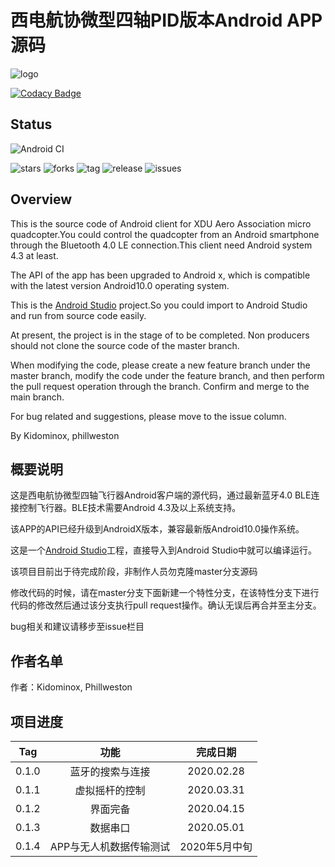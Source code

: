 # 西电航协微型四轴PID版本Android APP源码

![logo](https://github.com/uav-operation-system/Drone_APP/raw/master/logo.jpg)

[![Codacy Badge](https://api.codacy.com/project/badge/Grade/ab718bf9bbbc440d953dca759e396049)](https://app.codacy.com/gh/uav-operation-system/Drone_APP?utm_source=github.com&utm_medium=referral&utm_content=uav-operation-system/Drone_APP&utm_campaign=Badge_Grade_Dashboard)

## Status

![Android CI](https://github.com/uav-operation-system/Drone_APP/workflows/Android%20CI/badge.svg?branch=master)

![stars](https://img.shields.io/github/stars/uav-operation-system/Drone_APP.svg) ![forks](https://img.shields.io/github/forks/uav-operation-system/Drone_APP.svg) ![tag](https://img.shields.io/github/tag/uav-operation-system/Drone_APP.svg) ![release](https://img.shields.io/github/release/uav-operation-system/Drone_APP.svg) ![issues](https://img.shields.io/github/issues/uav-operation-system/Drone_APP.svg)

## Overview

This is the source code of Android client for XDU Aero Association micro quadcopter.You could control the quadcopter from an Android smartphone through the Bluetooth 4.0 LE connection.This client need Android system 4.3 at least.

The API of the app has been upgraded to Android x, which is compatible with the latest version Android10.0 operating system.

This is the [Android Studio](http://developer.android.com/sdk/index.html) project.So you could import to Android Studio and run from source code easily.

At present, the project is in the stage of to be completed. Non producers should not clone the source code of the master branch.

When modifying the code, please create a new feature branch under the master branch, modify the code under the feature branch, and then perform the pull request operation through the branch. Confirm and merge to the main branch.

For bug related and suggestions, please move to the issue column.

By Kidominox, phillweston

## 概要说明

这是西电航协微型四轴飞行器Android客户端的源代码，通过最新蓝牙4.0 BLE连接控制飞行器。BLE技术需要Android 4.3及以上系统支持。

该APP的API已经升级到AndroidX版本，兼容最新版Android10.0操作系统。

这是一个[Android Studio](http://developer.android.com/sdk/index.html)工程，直接导入到Android Studio中就可以编译运行。

该项目目前出于待完成阶段，非制作人员勿克隆master分支源码

修改代码的时候，请在master分支下面新建一个特性分支，在该特性分支下进行代码的修改然后通过该分支执行pull request操作。确认无误后再合并至主分支。

bug相关和建议请移步至issue栏目

## 作者名单

作者：Kidominox, Phillweston

## 项目进度

|Tag|功能|完成日期|
|:-:|:-:|:-:|
|0.1.0|蓝牙的搜索与连接|2020.02.28|
|0.1.1|虚拟摇杆的控制|2020.03.31|
|0.1.2|界面完备|2020.04.15|
|0.1.3|数据串口|2020.05.01|
|0.1.4|APP与无人机数据传输测试|2020年5月中旬|
